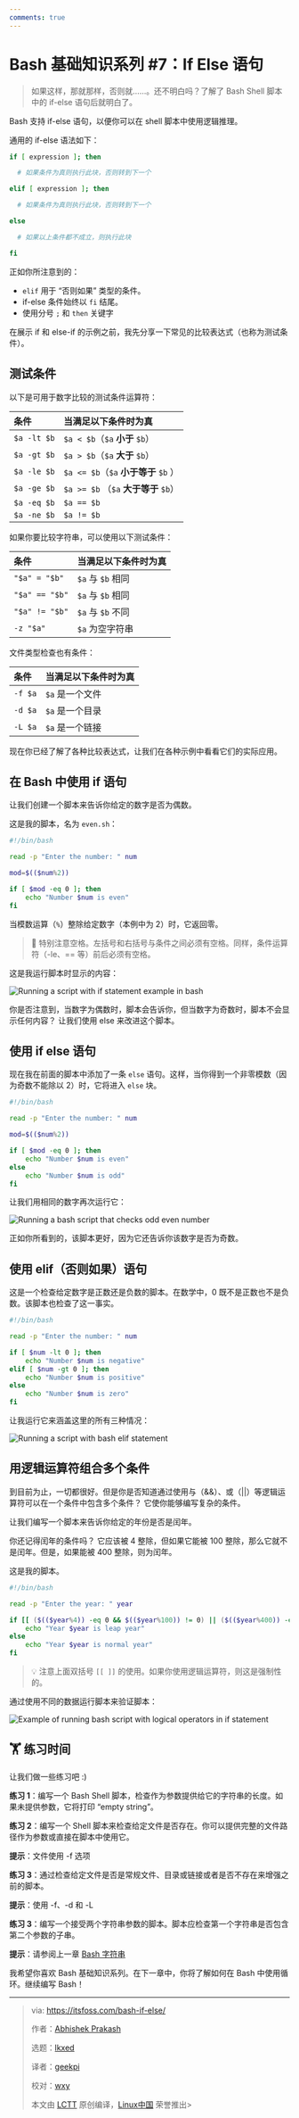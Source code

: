 ```yaml
---
comments: true
---
```


# Bash 基础知识系列 #7：If Else 语句

> 如果这样，那就那样，否则就……。还不明白吗？了解了 Bash Shell 脚本中的 if-else 语句后就明白了。

Bash 支持 if-else 语句，以便你可以在 shell 脚本中使用逻辑推理。

通用的 if-else 语法如下：

```Bash
if [ expression ]; then

  # 如果条件为真则执行此块，否则转到下一个

elif [ expression ]; then

  # 如果条件为真则执行此块，否则转到下一个

else 

  # 如果以上条件都不成立，则执行此块

fi
```

正如你所注意到的：

- `elif` 用于 “否则如果” 类型的条件。
- if-else 条件始终以 `fi` 结尾。
- 使用分号 `;` 和 `then` 关键字

在展示 if 和 else-if 的示例之前，我先分享一下常见的比较表达式（也称为测试条件）。

## 测试条件

以下是可用于数字比较的测试条件运算符：

| 条件 | 当满足以下条件时为真 | 
| :- | :- |
| `$a -lt $b` | `$a < $b`（`$a` **小于** `$b`）|
| `$a -gt $b` | `$a > $b`（`$a` **大于** `$b`）|
| `$a -le $b` | `$a <= $b`（`$a` **小于等于** `$b` ）|
| `$a -ge $b` | `$a >= $b` （`$a` **大于等于** `$b`）
| `$a -eq $b` | `$a == $b` |
| `$a -ne $b` | `$a != $b` |

如果你要比较字符串，可以使用以下测试条件：

| 条件 | 当满足以下条件时为真 |
| :- | :- |
| `"$a" = "$b"` | `$a` 与 `$b`  相同 | 
| `"$a" == "$b"` | `$a` 与 `$b` 相同 | 
| `"$a" != "$b"` | `$a` 与 `$b` 不同 | 
| `-z "$a"` | `$a` 为空字符串 |

文件类型检查也有条件：

| 条件 | 当满足以下条件时为真 |
| :- | :- |
| `-f $a` | `$a` 是一个文件 |
| `-d $a` | `$a` 是一个目录 |
| `-L $a` | `$a` 是一个链接 |

现在你已经了解了各种比较表达式，让我们在各种示例中看看它们的实际应用。

## 在 Bash 中使用 if 语句

让我们创建一个脚本来告诉你给定的数字是否为偶数。

这是我的脚本，名为 `even.sh`：

```Bash
#!/bin/bash

read -p "Enter the number: " num

mod=$(($num%2))

if [ $mod -eq 0 ]; then
	echo "Number $num is even"
fi
```

当模数运算（`%`）整除给定数字（本例中为 2）时，它返回零。

> 🚧 特别注意空格。左括号和右括号与条件之间必须有空格。同样，条件运算符（-le、== 等）前后必须有空格。

这是我运行脚本时显示的内容：

![Running a script with if statement example in bash](https://cdn.jsdelivr.net/gh/SDNURoboticsAILab/ImageBed@master/img/resources/bash/bash-if-example.png)

你是否注意到，当数字为偶数时，脚本会告诉你，但当数字为奇数时，脚本不会显示任何内容？ 让我们使用 else 来改进这个脚本。

## 使用 if else 语句

现在我在前面的脚本中添加了一条 `else` 语句。这样，当你得到一个非零模数（因为奇数不能除以 2）时，它将进入 `else` 块。

```Bash
#!/bin/bash

read -p "Enter the number: " num

mod=$(($num%2))

if [ $mod -eq 0 ]; then
	echo "Number $num is even"
else
	echo "Number $num is odd"
fi
```

让我们用相同的数字再次运行它：

![Running a bash script that checks odd even number](https://cdn.jsdelivr.net/gh/SDNURoboticsAILab/ImageBed@master/img/resources/bash/bash-if-else-example.png)

正如你所看到的，该脚本更好，因为它还告诉你该数字是否为奇数。

## 使用 elif（否则如果）语句

这是一个检查给定数字是正数还是负数的脚本。在数学中，0 既不是正数也不是负数。该脚本也检查了这一事实。

```Bash
#!/bin/bash

read -p "Enter the number: " num

if [ $num -lt 0 ]; then
	echo "Number $num is negative"
elif [ $num -gt 0 ]; then
	echo "Number $num is positive"
else
	echo "Number $num is zero"
fi
```

让我运行它来涵盖这里的所有三种情况：

![Running a script with bash elif statement](https://cdn.jsdelivr.net/gh/SDNURoboticsAILab/ImageBed@master/img/resources/bash/bash-elif.png)

## 用逻辑运算符组合多个条件

到目前为止，一切都很好。但是你是否知道通过使用与（&&）、或（||）等逻辑运算符可以在一个条件中包含多个条件？ 它使你能够编写复杂的条件。

让我们编写一个脚本来告诉你给定的年份是否是闰年。

你还记得闰年的条件吗？ 它应该被 4 整除，但如果它能被 100 整除，那么它就不是闰年。但是，如果能被 400 整除，则为闰年。

这是我的脚本。

```Bash
#!/bin/bash

read -p "Enter the year: " year

if [[ ($(($year%4)) -eq 0 && $(($year%100)) != 0) || ($(($year%400)) -eq 0) ]]; then
	echo "Year $year is leap year"
else
	echo "Year $year is normal year"
fi
```

> 💡 注意上面双括号 `[[ ]]` 的使用。如果你使用逻辑运算符，则这是强制性的。

通过使用不同的数据运行脚本来验证脚本：

![Example of running  bash script with logical operators in if statement](https://cdn.jsdelivr.net/gh/SDNURoboticsAILab/ImageBed@master/img/resources/bash/bash-logical-operators-in-if-else.png)

## 🏋️ 练习时间

让我们做一些练习吧 :)

**练习 1**：编写一个 Bash Shell 脚本，检查作为参数提供给它的字符串的长度。如果未提供参数，它将打印 “empty string”。

**练习 2**：编写一个 Shell 脚本来检查给定文件是否存在。你可以提供完整的文件路径作为参数或直接在脚本中使用它。

**提示**：文件使用 -f 选项

**练习 3**：通过检查给定文件是否是常规文件、目录或链接或者是否不存在来增强之前的脚本。

**提示**：使用 -f、-d 和 -L

**练习 3**：编写一个接受两个字符串参数的脚本。脚本应检查第一个字符串是否包含第二个参数的子串。

**提示**：请参阅上一章 [Bash 字符串](https://itsfoss.com/bash-strings/)

我希望你喜欢 Bash 基础知识系列。在下一章中，你将了解如何在 Bash 中使用循环。继续编写 Bash！


--------------------------------------------------------------------------------

>via: https://itsfoss.com/bash-if-else/
>
>作者：[Abhishek Prakash](https://itsfoss.com/author/abhishek/)
>
>选题：[lkxed](https://github.com/lkxed/)
>
>译者：[geekpi](https://github.com/geekpi)
>
>校对：[wxy](https://github.com/wxy)
>
>本文由 [LCTT](https://github.com/LCTT/TranslateProject) 原创编译，[Linux中国](https://linux.net.cn/) 荣誉推出>
